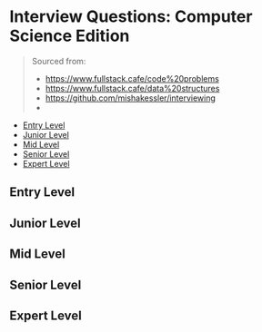 <!--
<details>
<summary></summary>
</details>
-->

# Interview Questions: Computer Science Edition <!-- omit in toc -->

> Sourced from:
>
> - https://www.fullstack.cafe/code%20problems
> - https://www.fullstack.cafe/data%20structures
> - https://github.com/mishakessler/interviewing
> -

- [Entry Level](#Entry-Level)
- [Junior Level](#Junior-Level)
- [Mid Level](#Mid-Level)
- [Senior Level](#Senior-Level)
- [Expert Level](#Expert-Level)

## Entry Level

## Junior Level

## Mid Level

## Senior Level

## Expert Level
